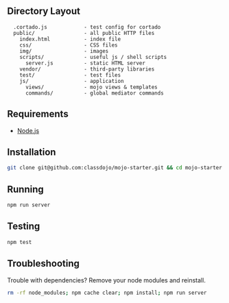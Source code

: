 ## Directory Layout


```
  .cortado.js            - test config for cortado
  public/                - all public HTTP files
    index.html           - index file
    css/                 - CSS files
    img/                 - images
    scripts/             - useful js / shell scripts
      server.js          - static HTML server
    vendor/              - third-party libraries
    test/                - test files
    js/                  - application
      views/             - mojo views & templates
      commands/          - global mediator commands
```


## Requirements

- [Node.js](http://nodejs.org)

## Installation

```bash
git clone git@github.com:classdojo/mojo-starter.git && cd mojo-starter && npm install;
```

## Running

```bash
npm run server
```

## Testing

```bash
npm test
```

## Troubleshooting

Trouble with dependencies?  Remove your node modules and reinstall.  

```bash
rm -rf node_modules; npm cache clear; npm install; npm run server
```
